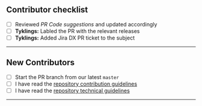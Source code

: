 ## Contributor checklist

- [ ] Reviewed *PR Code suggestions* and updated accordingly
- [ ] **Tyklings:** Labled the PR with the relevant releases
- [ ] **Tyklings:** Added Jira DX PR ticket to the subject

---

## New Contributors 
- [ ] Start the PR branch from our latest `master`
- [ ] I have read the [repository contribution guidelines](https://github.com/TykTechnologies/tyk-docs/blob/master/CONTRIBUTING.md)
- [ ] I have read the [repository technical guidelines](https://github.com/TykTechnologies/tyk-docs/blob/master/CONTRIBUTING-TECHNICAL-GUIDE.md)

---

